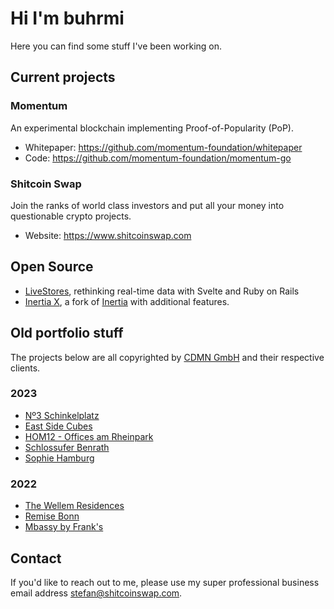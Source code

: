# Hi I'm buhrmi

Here you can find some stuff I've been working on.

## Current projects

### Momentum

An experimental blockchain implementing Proof-of-Popularity (PoP).

- Whitepaper: https://github.com/momentum-foundation/whitepaper
- Code: https://github.com/momentum-foundation/momentum-go

### Shitcoin Swap

Join the ranks of world class investors and put all your money into questionable crypto projects.

- Website: https://www.shitcoinswap.com

## Open Source

- [LiveStores](https://github.com/buhrmi/livestores), rethinking real-time data with Svelte and Ruby on Rails
- [Inertia X](https://github.com/buhrmi/inertia), a fork of [Inertia](https://inertiajs.com) with additional features.

## Old portfolio stuff

The projects below are all copyrighted by [CDMN GmbH](https://cdmn.de) and their respective clients.

### 2023

- [Nº3 Schinkelplatz](https://no3-schinkelplatz.cdmn.de/en)
- [East Side Cubes](https://www.east-side-cubes.de)
- [HOM12 - Offices am Rheinpark](https://www.hom12.de)
- [Schlossufer Benrath](https://www.schlossufer-benrath.de)
- [Sophie Hamburg](https://sophie.hamburg)

### 2022

- [The Wellem Residences](https://www.thewellemresidences.com)
- [Remise Bonn](https://www.remise-bonn.de)
- [Mbassy by Frank's](https://www.mbassybyfranks.com)

## Contact

If you'd like to reach out to me, please use my super professional business email address stefan@shitcoinswap.com.
